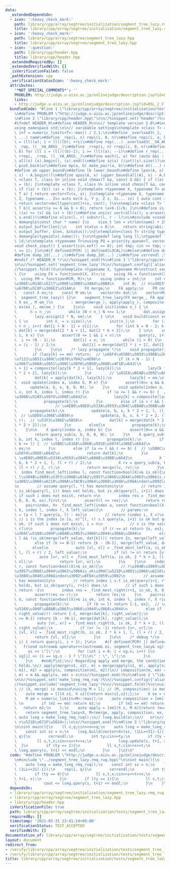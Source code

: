 ```yaml
---
data:
  _extendedDependsOn:
  - icon: ':heavy_check_mark:'
    path: library/cpp/array/segtree/initialization/segment_tree_lazy.rmq_ruq.hpp
    title: library/cpp/array/segtree/initialization/segment_tree_lazy.rmq_ruq.hpp
  - icon: ':heavy_check_mark:'
    path: library/cpp/array/segtree/segment_tree_lazy.hpp
    title: library/cpp/array/segtree/segment_tree_lazy.hpp
  - icon: ':question:'
    path: library/cpp/header.hpp
    title: library/cpp/header.hpp
  _extendedRequiredBy: []
  _extendedVerifiedWith: []
  _isVerificationFailed: false
  _pathExtension: cpp
  _verificationStatusIcon: ':heavy_check_mark:'
  attributes:
    '*NOT_SPECIAL_COMMENTS*': ''
    PROBLEM: http://judge.u-aizu.ac.jp/onlinejudge/description.jsp?id=DSL_2_F
    links:
    - http://judge.u-aizu.ac.jp/onlinejudge/description.jsp?id=DSL_2_F
  bundledCode: "#line 1 \"library/cpp/array/segtree/initialization/tests/segment_tree_lazy.rmq_ruq.test.cpp\"\
    \n#define PROBLEM \"http://judge.u-aizu.ac.jp/onlinejudge/description.jsp?id=DSL_2_F\"\
    \n#line 2 \"library/cpp/header.hpp\"\n\n//%snippet.set('header')%\n//%snippet.fold()%\n\
    #ifndef HEADER_H\n#define HEADER_H\n\n// template version 2.0\n#include <bits/stdc++.h>\n\
    using namespace std;\n\n// varibable settings\ntemplate <class T> constexpr T\
    \ inf = numeric_limits<T>::max() / 2.1;\n\n#define _overload3(_1, _2, _3, name,\
    \ ...) name\n#define _rep(i, n) repi(i, 0, n)\n#define repi(i, a, b) for (ll i\
    \ = (ll)(a); i < (ll)(b); ++i)\n#define rep(...) _overload3(__VA_ARGS__, repi,\
    \ _rep, )(__VA_ARGS__)\n#define _rrep(i, n) rrepi(i, 0, n)\n#define rrepi(i, a,\
    \ b) for (ll i = (ll)((b)-1); i >= (ll)(a); --i)\n#define r_rep(...) _overload3(__VA_ARGS__,\
    \ rrepi, _rrep, )(__VA_ARGS__)\n#define each(i, a) for (auto &&i : a)\n#define\
    \ all(x) (x).begin(), (x).end()\n#define sz(x) ((int)(x).size())\n#define pb(a)\
    \ push_back(a)\n#define mp(a, b) make_pair(a, b)\n#define mt(...) make_tuple(__VA_ARGS__)\n\
    #define ub upper_bound\n#define lb lower_bound\n#define lpos(A, x) (lower_bound(all(A),\
    \ x) - A.begin())\n#define upos(A, x) (upper_bound(all(A), x) - A.begin())\ntemplate\
    \ <class T, class U> inline void chmax(T &a, const U &b) { if ((a) < (b)) (a)\
    \ = (b); }\ntemplate <class T, class U> inline void chmin(T &a, const U &b) {\
    \ if ((a) > (b)) (a) = (b); }\ntemplate <typename X, typename T> auto mv(X x,\
    \ T a) { return vector<T>(x, a); }\ntemplate <typename X, typename Y, typename\
    \ Z, typename... Zs> auto mv(X x, Y y, Z z, Zs... zs) { auto cont = mv(y, z, zs...);\
    \ return vector<decltype(cont)>(x, cont); }\n\ntemplate <class T> T cdiv(T a,\
    \ T b){ assert(a >= 0 && b > 0); return (a+b-1)/b; }\n\n#define is_in(x, a, b)\
    \ ((a) <= (x) && (x) < (b))\n#define uni(x) sort(all(x)); x.erase(unique(all(x)),\
    \ x.end())\n#define slice(l, r) substr(l, r - l)\n\n#include <cxxabi.h>\nstring\
    \ demangle(const char * name) {\n    size_t len = strlen(name) + 256;\n    char\
    \ output_buffer[len];\n    int status = 0;\n    return string(abi::__cxa_demangle(name,\
    \ output_buffer, &len, &status));\n}\ntemplate<class T> string type(T x){ return\
    \ demangle(typeid(x).name()); }\n\ntypedef long long ll;\ntypedef long double\
    \ ld;\n\ntemplate <typename T>\nusing PQ = priority_queue<T, vector<T>, greater<T>>;\n\
    void check_input() { assert(cin.eof() == 0); int tmp; cin >> tmp; assert(cin.eof()\
    \ == 1); }\n\n#if defined(PCM) || defined(LOCAL)\n#else\n#define dump(...) ;\n\
    #define dump_1d(...) ;\n#define dump_2d(...) ;\n#define cerrendl ;\n#endif\n\n\
    #endif /* HEADER_H */\n//%snippet.end()%\n#line 3 \"library/cpp/array/segtree/segment_tree_lazy.hpp\"\
    \n\n//%snippet.set('segment_tree_lazy')%\n//%snippet.config({'alias':'lazy'})%\n\
    //%snippet.fold()%\n\ntemplate <typename X, typename M>\nstruct segment_tree_lazy\
    \ {\n    using FX = function<X(X, X)>;\n    using FA = function<X(X, M)>;\n  \
    \  using FM = function<M(M, M)>;\n    using index = int;\n    int n;  // \u5143\
    \u306E\u914D\u5217\u306E\u30B5\u30A4\u30BA\n    int N;  // n\u4EE5\u4E0A\u306E\
    \u6700\u5C0F\u306E2\u51AA\n    FX merge;\n    FA apply;\n    FM composite;\n \
    \   const X ex;\n    const M em;\n    vector<X> dat;\n    vector<M> lazy;\n  \
    \  segment_tree_lazy() {}\n    segment_tree_lazy(FX merge_, FA apply_, FM composite_,\
    \ X ex_, M em_)\n        : merge(merge_), apply(apply_), composite(composite_),\
    \ ex(ex_), em(em_) {\n    }\n\n    void init(index n_) { \n        N = 1;\n  \
    \      n = n_;\n        while (N < n_) N <<= 1;\n        dat.assign(2 * N, ex);\n\
    \        lazy.assign(2 * N, em);\n    } \n\n    void build(const vector<X> &v)\
    \ { \n        int n_ = v.size();\n        init(n_);\n        for (int i = 0; i\
    \ < n_; i++) dat[i + N - 1] = v[i];\n        for (int k = N - 2; k >= 0; k--)\
    \ dat[k] = merge(dat[2 * k + 1], dat[2 * k + 2]);\n    } \n\n    void set(index\
    \ i, X x) {\n        assert(0 <= i && i < n);\n        query(i, i+1);\n      \
    \  i += (N - 1);\n        dat[i] = x; \n        while (i > 0) {\n            i\
    \ = (i - 1) / 2;\n            dat[i] = merge(dat[2 * i + 1], dat[2 * i + 2]);\n\
    \        }\n    }\n\n    /* lazy propagate */\n    void propagate(int k) {\n \
    \       if (lazy[k] == em) return;  // \u66F4\u65B0\u3059\u308B\u3082\u306E\u304C\
    \u7121\u3051\u308C\u3070\u7D42\u4E86\n        if (k < N - 1) {            // \u8449\
    \u3067\u306A\u3051\u308C\u3070\u5B50\u306B\u4F1D\u642C\n            lazy[k * 2\
    \ + 1] = composite(lazy[k * 2 + 1], lazy[k]);\n            lazy[k * 2 + 2] = composite(lazy[k\
    \ * 2 + 2], lazy[k]);\n        }\n        // \u81EA\u8EAB\u3092\u66F4\u65B0\n\
    \        dat[k] = apply(dat[k], lazy[k]);\n        lazy[k] = em;\n    }\n\n  \
    \  void update(index a, index b, M x) {\n        assert(0<= a && b <= n);\n  \
    \      update(a, b, x, 0, 0, N); \n    }\n    void update(index a, index b, M\
    \ x, int k, index l, index r) {\n        if (a <= l && r <= b) {  // \u5B8C\u5168\
    \u306B\u5185\u5074\u306E\u6642\n            lazy[k] = composite(lazy[k], x);\n\
    \            propagate(k);\n        }\n        else if (a < r && l < b) {    \
    \                 // \u4E00\u90E8\u533A\u9593\u304C\u88AB\u308B\u6642\n      \
    \      propagate(k);\n            update(a, b, x, k * 2 + 1, l, (l + r) / 2);\
    \  // \u5DE6\u306E\u5B50\n            update(a, b, x, k * 2 + 2, (l + r) / 2,\
    \ r);  // \u53F3\u306E\u5B50\n            dat[k] = merge(dat[k * 2 + 1], dat[k\
    \ * 2 + 2]);\n        }\n        else{\n            propagate(k);\n        }\n\
    \    }\n\n    X query(index a, index b) {\n        assert(0<= a && b <= n);\n\
    \        return query_sub(a, b, 0, 0, N); \n    }\n    X query_sub(index a, index\
    \ b, int k, index l, index r) {\n        propagate(k);\n        if (r <= a ||\
    \ b <= l) {  // \u5B8C\u5168\u306B\u5916\u5074\u306E\u6642\n            return\
    \ ex;\n        }\n        else if (a <= l && r <= b) {  // \u5B8C\u5168\u306B\u5185\
    \u5074\u306E\u6642\n            return dat[k];\n        }\n        else {  //\
    \ \u4E00\u90E8\u533A\u9593\u304C\u88AB\u308B\u6642\n            X lv = query_sub(a,\
    \ b, k * 2 + 1, l, (l + r) / 2);\n            X rv = query_sub(a, b, k * 2 + 2,\
    \ (l + r) / 2, r);\n            return merge(lv, rv);\n        }\n    }\n\n  \
    \  index find_most_left(index l, const function<bool(X)>& is_ok){\n        //\
    \ l\u304B\u3089\u53F3\u306B\u63A2\u3057\u3066\u3044\u3063\u3066is_ok\u304C\u521D\
    \u3081\u3066\u6210\u308A\u7ACB\u3064\u3088\u3046\u306Aindex\u3092\u8FD4\u3059\u3002\
    \n        // assume query(l, *) has monotonity\n        // return index i s.t\
    \ is_ok(query(l, i)) does not holds, but is_ok(query(l, i+1)) does.\n        //\
    \ if such i does not exist, return n\n        index res = _find_most_left(l, is_ok,\
    \ 0, 0, N, ex).first;\n        assert(l <= res);\n        return res;\n    }\n\
    \    pair<index, X> _find_most_left(index a, const function<bool(X)>& is_ok, int\
    \ k, index l, index r, X left_value){\n        // params:\n            // left_value\
    \ = (a < l ? query(a, l) : ex)\n        // return (index i, X v)\n           \
    \ // i is the index in [a, n)^[l, r) s.t query(a, i+1) is ok but query(a, i) isn't\
    \ ok. if such i does not exist, i = n\n            // v is the value s.t query(a,\
    \ r)\n\n        propagate(k);\n        if (r <= a) return {n, ex};  // \u533A\u9593\
    \u304C\u5168\u304F\u88AB\u3063\u3066\u3044\u306A\u3044\n        else if (a <=\
    \ l && !is_ok(merge(left_value, dat[k]))) return {n, merge(left_value, dat[k])};\n\
    \        else if (k >= N-1) return {k - (N-1), merge(left_value, dat[k])};\n \
    \       else{\n            auto [vl, xl] = _find_most_left(a, is_ok, 2 * k + 1,\
    \ l, (l + r) / 2, left_value);\n            if (vl != n) return {vl, xl};\n  \
    \          auto [vr, xr] = _find_most_left(a, is_ok, 2 * k + 2, (l + r) / 2, r,\
    \ xl);\n            return {vr, xr};\n        }\n    }\n\n    index find_most_right(index\
    \ r, const function<bool(X)>& is_ok){\n        // r\u304B\u3089\u5DE6\u306B\u63A2\
    \u3057\u3066\u3044\u3063\u3066is_ok\u304C\u521D\u3081\u3066\u6210\u308A\u7ACB\u3064\
    \u3088\u3046\u306Aindex\u3092\u8FD4\u3059\u3002\n        // assume query(*, r)\
    \ has monotonity\n        // return index i s.t is_ok(query(i+1, r+1)) does not\
    \ holds, but is_ok(query(i, r+1)) does.\n        // if such i does not exist,\
    \ return -1\n        index res = _find_most_right(r+1, is_ok, 0, 0, N, ex).first;\n\
    \        assert(res <= r);\n        return res;\n    }\n    pair<index, X> _find_most_right(index\
    \ b, const function<bool(X)>& is_ok, int k, index l, index r, X right_value){\n\
    \        propagate(k);\n        if (b <= l) return {-1, ex};  // \u533A\u9593\u304C\
    \u5168\u304F\u88AB\u3063\u3066\u3044\u306A\u3044\n        else if (r <= b && !is_ok(merge(dat[k],\
    \ right_value))) return {-1, merge(dat[k], right_value)};\n        else if (k\
    \ >= N-1) return {k - (N-1), merge(dat[k], right_value)};\n        else{\n   \
    \         auto [vr, xr] = _find_most_right(b, is_ok, 2 * k + 2, (l + r) / 2, r,\
    \ right_value);\n            if (vr != -1) return {vr, xr};\n            auto\
    \ [vl, xl] = _find_most_right(b, is_ok, 2 * k + 1, l, (l + r) / 2, xr);\n    \
    \        return {vl, xl};\n        }\n    }\n\n    /* debug */\n    inline X operator[](int\
    \ i) { return query(i, i + 1); }\n\n    #if defined(PCM) || defined(LOCAL)\n \
    \   friend ostream& operator<<(ostream& os, segment_tree_lazy& sg) {  //\n   \
    \     os << \"[\";\n        for (int i = 0; i < sg.n; i++) {\n            os <<\
    \ sg[i] << (i == sg.n - 1 ? \"]\\n\" : \", \");\n        }\n        return os;\n\
    \    }\n    #endif\n};\n// Regarding apply and merge, the conditions below should\
    \ holds.\n// apply(merge(x1, x2), m) = merge(apply(x1, m), apply(x2, m))\n// apply(apply(x,\
    \ m1), m2) = apply(x, composition(m1, m2))\n// composition(m, em) = m && composition(em,\
    \ m) = m && apply(x, em) = x\n\n//%snippet.end()%\n\n#line 2 \"library/cpp/array/segtree/initialization/segment_tree_lazy.rmq_ruq.hpp\"\
    \n\n//%snippet.set('make_lseg_rmq_ruq')%\n//%snippet.config({'alias':'rmq_ruq'})%\n\
    //%snippet.include('segment_tree_lazy')%\n//%snippet.fold()%\n\nusing X = ll;\
    \ // (X, merge) is monoid\nusing M = ll; // (M, composition) is monoid\nauto make_lseg_rmq_ruq(){\n\
    \    auto merge = [](X x1, X x2){return min(x1,x2);};\n    X ex = numeric_limits<X>::max();\n\
    \    M em = numeric_limits<M>::max();\n    auto composition = [em](M m1, M m2){\
    \ \n        if (m1 == em) return m2;\n        if (m2 == em) return m1;\n     \
    \   return m2;\n    };\n    auto apply = [em](X x, M m){return (m==em ? x : m);};\n\
    \    return segment_tree_lazy<X, M>(merge, apply, composition, ex, em);\n}\n//\
    \ auto lseg = make_lseg_rmq_ruq();\n// lseg.build(a);\n//   or\n// lseg.build(vector<X>(n,\
    \ <\u521D\u671F\u5024>);\n\n//%snippet.end()%\n#line 3 \"library/cpp/array/segtree/initialization/tests/segment_tree_lazy.rmq_ruq.test.cpp\"\
    \n\nint main(){\n    ll n,q;cin>>n>>q;\n    auto lseg = make_lseg_rmq_ruq();\n\
    \    const int sz = n;\n    lseg.build(vector<X>(sz, (1LL<<31)-1));\n    rep(i,\
    \ q){\n        cerrendl;\n        int ty;cin>>ty;\n        if (ty == 0){\n   \
    \         ll s,t,x;cin>>s>>t>>x;\n            lseg.update(s, t+1, x);\n      \
    \  }\n        if (ty == 1){\n            ll s,t;cin>>s>>t;\n            cout <<\
    \ lseg.query(s, t+1) << endl;\n        }\n    }\n}\n"
  code: "#define PROBLEM \"http://judge.u-aizu.ac.jp/onlinejudge/description.jsp?id=DSL_2_F\"\
    \n#include \"../segment_tree_lazy.rmq_ruq.hpp\"\n\nint main(){\n    ll n,q;cin>>n>>q;\n\
    \    auto lseg = make_lseg_rmq_ruq();\n    const int sz = n;\n    lseg.build(vector<X>(sz,\
    \ (1LL<<31)-1));\n    rep(i, q){\n        cerrendl;\n        int ty;cin>>ty;\n\
    \        if (ty == 0){\n            ll s,t,x;cin>>s>>t>>x;\n            lseg.update(s,\
    \ t+1, x);\n        }\n        if (ty == 1){\n            ll s,t;cin>>s>>t;\n\
    \            cout << lseg.query(s, t+1) << endl;\n        }\n    }\n}\n"
  dependsOn:
  - library/cpp/array/segtree/initialization/segment_tree_lazy.rmq_ruq.hpp
  - library/cpp/array/segtree/segment_tree_lazy.hpp
  - library/cpp/header.hpp
  isVerificationFile: true
  path: library/cpp/array/segtree/initialization/tests/segment_tree_lazy.rmq_ruq.test.cpp
  requiredBy: []
  timestamp: '2021-05-31 23:41:24+09:00'
  verificationStatus: TEST_ACCEPTED
  verifiedWith: []
documentation_of: library/cpp/array/segtree/initialization/tests/segment_tree_lazy.rmq_ruq.test.cpp
layout: document
redirect_from:
- /verify/library/cpp/array/segtree/initialization/tests/segment_tree_lazy.rmq_ruq.test.cpp
- /verify/library/cpp/array/segtree/initialization/tests/segment_tree_lazy.rmq_ruq.test.cpp.html
title: library/cpp/array/segtree/initialization/tests/segment_tree_lazy.rmq_ruq.test.cpp
---
```

